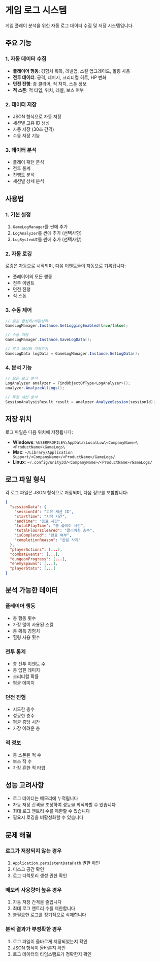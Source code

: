# 게임 로그 시스템

게임 플레이 분석을 위한 자동 로그 데이터 수집 및 저장 시스템입니다.

## 주요 기능

### 1. 자동 데이터 수집
- **플레이어 행동**: 경험치 획득, 레벨업, 스킬 업그레이드, 힐링 사용
- **전투 데이터**: 공격, 데미지, 크리티컬 히트, HP 변화
- **던전 진행**: 층 클리어, 적 처치, 스폰 정보
- **적 스폰**: 적 타입, 위치, 레벨, 보스 여부

### 2. 데이터 저장
- JSON 형식으로 자동 저장
- 세션별 고유 ID 생성
- 자동 저장 (30초 간격)
- 수동 저장 기능

### 3. 데이터 분석
- 플레이 패턴 분석
- 전투 통계
- 진행도 분석
- 세션별 상세 분석

## 사용법

### 1. 기본 설정
1. `GameLogManager`를 씬에 추가
2. `LogAnalyzer`를 씬에 추가 (선택사항)
3. `LogSystemUI`를 씬에 추가 (선택사항)

### 2. 자동 로깅
로깅은 자동으로 시작되며, 다음 이벤트들이 자동으로 기록됩니다:
- 플레이어의 모든 행동
- 전투 이벤트
- 던전 진행
- 적 스폰

### 3. 수동 제어
```csharp
// 로깅 활성화/비활성화
GameLogManager.Instance.SetLoggingEnabled(true/false);

// 수동 저장
GameLogManager.Instance.SaveLogData();

// 로그 데이터 가져오기
GameLogData logData = GameLogManager.Instance.GetLogData();
```

### 4. 분석 기능
```csharp
// 모든 로그 분석
LogAnalyzer analyzer = FindObjectOfType<LogAnalyzer>();
analyzer.AnalyzeAllLogs();

// 특정 세션 분석
SessionAnalysisResult result = analyzer.AnalyzeSession(sessionId);
```

## 저장 위치

로그 파일은 다음 위치에 저장됩니다:
- **Windows**: `%USERPROFILE%\AppData\LocalLow\<CompanyName>\<ProductName>\GameLogs\`
- **Mac**: `~/Library/Application Support/<CompanyName>/<ProductName>/GameLogs/`
- **Linux**: `~/.config/unity3d/<CompanyName>/<ProductName>/GameLogs/`

## 로그 파일 형식

각 로그 파일은 JSON 형식으로 저장되며, 다음 정보를 포함합니다:

```json
{
  "sessionData": {
    "sessionId": "고유 세션 ID",
    "startTime": "시작 시간",
    "endTime": "종료 시간",
    "totalPlayTime": "총 플레이 시간",
    "totalFloorsCleared": "클리어한 층수",
    "isCompleted": "완료 여부",
    "completionReason": "완료 사유"
  },
  "playerActions": [...],
  "combatEvents": [...],
  "dungeonProgress": [...],
  "enemySpawns": [...],
  "playerStats": [...]
}
```

## 분석 가능한 데이터

### 플레이어 행동
- 총 행동 횟수
- 가장 많이 사용된 스킬
- 총 획득 경험치
- 힐링 사용 횟수

### 전투 통계
- 총 전투 이벤트 수
- 총 입힌 데미지
- 크리티컬 확률
- 평균 데미지

### 던전 진행
- 시도한 층수
- 성공한 층수
- 평균 층당 시간
- 가장 어려운 층

### 적 정보
- 총 스폰된 적 수
- 보스 적 수
- 가장 흔한 적 타입

## 성능 고려사항

- 로그 데이터는 메모리에 누적됩니다
- 자동 저장 간격을 조정하여 성능을 최적화할 수 있습니다
- 최대 로그 엔트리 수를 제한할 수 있습니다
- 필요시 로깅을 비활성화할 수 있습니다

## 문제 해결

### 로그가 저장되지 않는 경우
1. `Application.persistentDataPath` 권한 확인
2. 디스크 공간 확인
3. 로그 디렉토리 생성 권한 확인

### 메모리 사용량이 높은 경우
1. 자동 저장 간격을 줄입니다
2. 최대 로그 엔트리 수를 제한합니다
3. 불필요한 로그를 정기적으로 삭제합니다

### 분석 결과가 부정확한 경우
1. 로그 파일이 올바르게 저장되었는지 확인
2. JSON 형식이 올바른지 확인
3. 로그 데이터의 타임스탬프가 정확한지 확인
